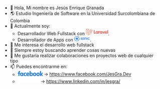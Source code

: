 - 👋 Hola, Mi nombre es Jesús Enrique Granada
- 🌎 Estudio Ingeniería de Software en la Universidad Surcolombiana de Colombia
- 💼 Actualmente soy:
  - Desarrollador Web Fullstack con <img src="logo-laravel.png" width="70" alt="Laravel">.
  - Desarrollador de Apps con <img src="logo-ionic.png" width="50" alt="Ionic">.
- 👀 Me interesa el desarrollo web fullstack
- 📕 Siempre estoy buscando aprender cosas nuevas
- 🔎 Me gustaría realizar colaboraciones en proyectos web de cualquier tipo
- 📫 Puedes encontrarme en:
  - <img src="logo-facebook.png" width="80" alt="Facebook"> -> https://www.facebook.com/JesGra.Dev
  - <img src="logo-linkedin.png" width="70" alt="LinkedIn"> -> https://www.linkedin.com/in/jesgra/
